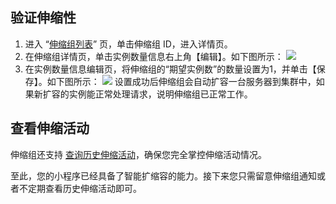 ## 验证伸缩性
1. 进入 “[伸缩组列表](https://console.cloud.tencent.com/autoscaling/group)” 页，单击伸缩组 ID，进入详情页。
2. 在伸缩组详情页，单击实例数量信息右上角【编辑】。如下图所示：
![](https://main.qcloudimg.com/raw/d89076d824660a92b2dc6526b7b6067b.png)
3. 在实例数量信息编辑页，将伸缩组的“期望实例数”的数量设置为1，并单击【保存】。如下图所示：
![](https://main.qcloudimg.com/raw/5da5903974628ac7cbef7f6877adfe34.png)
设置成功后伸缩组会自动扩容一台服务器到集群中，如果新扩容的实例能正常处理请求，说明伸缩组已正常工作。

## 查看伸缩活动
伸缩组还支持 [查询历史伸缩活动](https://cloud.tencent.com/document/product/377/3804)，确保您完全掌控伸缩活动情况。

至此，您的小程序已经具备了智能扩缩容的能力。接下来您只需留意伸缩组通知或者不定期查看历史伸缩活动即可。
